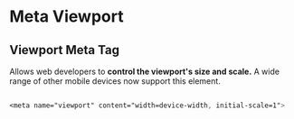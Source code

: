 # Meta Viewport


## Viewport Meta Tag

Allows web developers to **control the viewport's size and scale.** A wide range of other mobile devices now support this element.

```css

<meta name="viewport" content="width=device-width, initial-scale=1">

```
